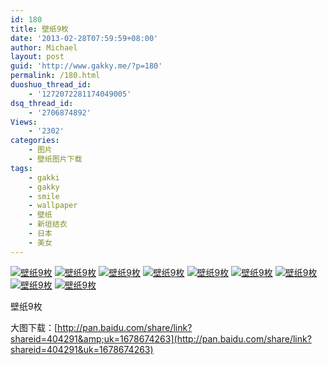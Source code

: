 ```yaml
---
id: 180
title: 壁纸9枚
date: '2013-02-28T07:59:59+08:00'
author: Michael
layout: post
guid: 'http://www.gakky.me/?p=180'
permalink: /180.html
duoshuo_thread_id:
    - '1272072281174049005'
dsq_thread_id:
    - '2706874892'
Views:
    - '2302'
categories:
    - 图片
    - 壁纸图片下载
tags:
    - gakki
    - gakky
    - smile
    - wallpaper
    - 壁纸
    - 新垣结衣
    - 日本
    - 美女
---
```


[![壁纸9枚](http://www.yui-aragaki.org/wp-content/uploads/img/F9F47A7C683C67854E9E15709C57FCFF_B500_900_500_281.jpeg)](http://www.yui-aragaki.org/wp-content/uploads/img/F9F47A7C683C67854E9E15709C57FCFF_B1280_1280_1280_720.jpeg) [![壁纸9枚](http://www.yui-aragaki.org/wp-content/uploads/img/AFA31C4FC9C8AF62FDDCD1F0ED106BBE_B500_900_500_281.jpeg)](http://www.yui-aragaki.org/wp-content/uploads/img/AFA31C4FC9C8AF62FDDCD1F0ED106BBE_B1280_1280_1280_720.jpeg) [![壁纸9枚](http://www.yui-aragaki.org/wp-content/uploads/img/B46CAF0A3CED62106E5708B774004E74_B500_900_500_281.jpeg)](http://www.yui-aragaki.org/wp-content/uploads/img/B46CAF0A3CED62106E5708B774004E74_B1280_1280_1280_720.jpeg) [![壁纸9枚](http://www.yui-aragaki.org/wp-content/uploads/img/D52180799AC1E194BC261D9B96809D35_B500_900_500_281.jpeg)](http://www.yui-aragaki.org/wp-content/uploads/img/D52180799AC1E194BC261D9B96809D35_B1280_1280_1280_720.jpeg) [![壁纸9枚](http://www.yui-aragaki.org/wp-content/uploads/img/9B5CFBB15537DD0ECCB6FD2F16F56429_B500_900_500_281.jpeg)](http://www.yui-aragaki.org/wp-content/uploads/img/9B5CFBB15537DD0ECCB6FD2F16F56429_B1280_1280_1280_720.jpeg) [![壁纸9枚](http://www.yui-aragaki.org/wp-content/uploads/img/C704E0045D092F3DF0796095C9B5F32D_B500_900_500_281.jpeg)](http://www.yui-aragaki.org/wp-content/uploads/img/C704E0045D092F3DF0796095C9B5F32D_B1280_1280_1280_720.jpeg) [![壁纸9枚](http://www.yui-aragaki.org/wp-content/uploads/img/6E497211A1485D2C4DCC8F57BEF5C382_B500_900_500_281.jpeg)](http://www.yui-aragaki.org/wp-content/uploads/img/6E497211A1485D2C4DCC8F57BEF5C382_B1280_1280_1280_720.jpeg) [![壁纸9枚](http://www.yui-aragaki.org/wp-content/uploads/img/3EC797AA2B4A595DA008AD4EC54F1433_B500_900_500_281.jpeg)](http://www.yui-aragaki.org/wp-content/uploads/img/3EC797AA2B4A595DA008AD4EC54F1433_B1280_1280_1280_720.jpeg) [![壁纸9枚](http://www.yui-aragaki.org/wp-content/uploads/img/7FA58969DE3F5997A9DE6685BC64FD4A_B500_900_500_281.jpeg)](http://www.yui-aragaki.org/wp-content/uploads/img/7FA58969DE3F5997A9DE6685BC64FD4A_B1280_1280_1280_720.jpeg)

壁纸9枚

大图下载：[http://pan.baidu.com/share/link?shareid=404291&amp;uk=1678674263](http://pan.baidu.com/share/link?shareid=404291&uk=1678674263)